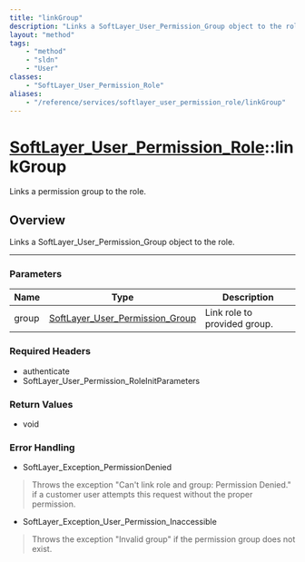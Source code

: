 ```yaml
---
title: "linkGroup"
description: "Links a SoftLayer_User_Permission_Group object to the role."
layout: "method"
tags:
    - "method"
    - "sldn"
    - "User"
classes:
    - "SoftLayer_User_Permission_Role"
aliases:
    - "/reference/services/softlayer_user_permission_role/linkGroup"
---
```

# [SoftLayer_User_Permission_Role](/reference/services/SoftLayer_User_Permission_Role)::linkGroup

Links a permission group to the role.


## Overview 
Links a SoftLayer_User_Permission_Group object to the role. 

-----

### Parameters 
|Name | Type | Description |
| --- | --- | --- |
|group| <a href='/reference/datatypes/SoftLayer_User_Permission_Group'>SoftLayer_User_Permission_Group </a>| Link role to provided group.|


### Required Headers
* authenticate
* SoftLayer_User_Permission_RoleInitParameters


### Return Values
* void



### Error Handling

* SoftLayer_Exception_PermissionDenied 

> Throws the exception "Can't link role and group: Permission Denied." if a customer user attempts this request without the proper permission. 

* SoftLayer_Exception_User_Permission_Inaccessible 

> Throws the exception "Invalid group" if the permission group does not exist. 



